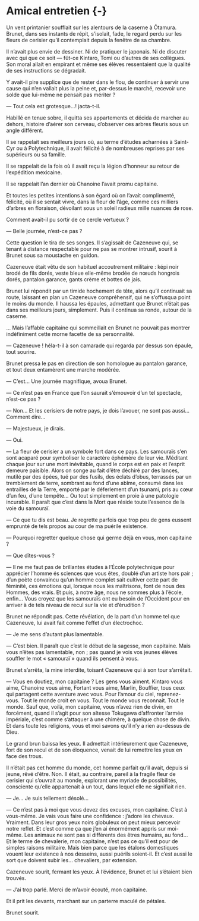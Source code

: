 # Amical entretien {-}

Un vent printanier soufflait sur les alentours de la caserne à Ōtamura. Brunet,
dans ses instants de répit, s’isolait, fade, le regard perdu sur les fleurs de
cerisier qu’il contemplait depuis la fenêtre de sa chambre.

Il n’avait plus envie de dessiner. Ni de pratiquer le japonais. Ni de discuter
avec qui que ce soit — fût-ce Kintaro, Tomi ou d’autres de ses collègues. Son
moral allait en empirant et même ses élèves ressentaient que la qualité de ses
instructions se dégradait.

Y avait-il pire supplice que de rester dans le flou, de continuer à servir une
cause qui n’en vallait plus la peine et, par-dessus le marché, recevoir une
solde que lui-même ne pensait pas mériter ?

— Tout cela est grotesque…! jacta-t-il.

Habillé en tenue sobre, il quitta ses appartements et décida de marcher au
dehors, histoire d’aérer son cerveau, d’observer ces arbres fleuris sous un
angle différent.

Il se rappelait ses meilleurs jours où, au terme d’études acharnées à Saint-Cyr
ou à Polytechnique, il avait félicité à de nombreuses reprises par ses
supérieurs ou sa famille.

Il se rappelait de la fois où il avait reçu la légion d’honneur au retour de
l’expédition mexicaine.

Il se rappelait l’an dernier où Chanoine l’avait promu capitaine.

Et toutes les petites intentions à son égard où on l’avait complimenté,
félicité, où il se sentait vivre, dans la fleur de l’âge, comme ces milliers
d’arbres en floraison, dévoilant sous un soleil radieux mille nuances de rose.

Comment avait-il pu sortir de ce cercle vertueux ?

— Belle journée, n’est-ce pas ?

Cette question le tira de ses songes. Il s’agissait de Cazeneuve qui, se tenant
à distance respectable pour ne pas se montrer intrusif, sourit à Brunet sous
sa moustache en guidon.

Cazeneuve était vêtu de son habituel accoutrement militaire : képi noir brodé
de fils dorés, veste bleue elle-même brodée de nœuds hongrois dorés, pantalon
garance, gants crème et bottes de jais.

Brunet lui répondit par un timide hochement de tête, alors qu’il continuait sa
route, laissant en plan un Cazeneuve compréhensif, qui ne s’offusqua point le
moins du monde. Il haussa les épaules, admettant que Brunet n’était pas dans
ses meilleurs jours, simplement. Puis il continua sa ronde, autour de la
caserne.

… Mais l’affable capitaine qui sommeillait en Brunet ne pouvait pas montrer
indéfiniment cette morne facette de sa personnalité.

— Cazeneuve ! héla-t-il à son camarade qui regarda par dessus son épaule, tout
sourire.

Brunet pressa le pas en direction de son homologue au pantalon garance, et tout
deux entamèrent une marche modérée.

— C’est… Une journée magnifique, avoua Brunet.

— Ce n’est pas en France que l’on saurait s’émouvoir d’un tel spectacle,
n’est-ce pas ?

— Non… Et les cerisiers de notre pays, je dois l’avouer, ne sont pas aussi…
Comment dire…

— Majestueux, je dirais.

— Oui.

— La fleur de cerisier a un symbole fort dans ce pays. Les samouraïs s’en sont
acaparé pour symboliser le caractère éphémère de leur vie. Méditant chaque
jour sur une mort inévitable, quand le corps est en paix et l’esprit demeure
paisible. Alors on songe au fait d’être déchiré par des lances,
mutilé par des épées, tué par des fusils, des éclats d’obus, terrassés par un
tremblement de terre, sombrant au fond d’une abîme, consumé dans les entrailles
de la Terre, emporté par le déferlement d’un tsunami, pris au cœur d’un feu,
d’une tempête… Ou tout simplement en proie à une patologie incurable.
Il paraît que c’est dans la Mort que réside toute l’essence de la voie du
samouraï.

— Ce que tu dis est beau. Je regrette parfois que trop peu de gens eussent
emprunté de tels propos au cour de ma puérile existence.

— Pourquoi regretter quelque chose qui germe déjà en vous, mon capitaine ?

— Que dîtes-vous ?

— Il ne me faut pas de brillantes études à l’École polytechnique pour apprécier
l’homme és sciences que vous êtes, doublé d’un artiste hors pair ; d’un poète
convaincu qu’un homme complet sait cultiver cette part de féminité, ces
émotions qui, lorsque nous les maîtrisons, font de nous des Hommes, des vrais.
Et puis, à notre âge, nous ne sommes plus à l’école, enfin… Vous croyez que les
samouraïs ont eu besoin de l’Occident pour en arriver à de tels niveau
de recul sur la vie et d’érudition ?

Brunet ne répondit pas. Cette révélation, de la part d’un homme tel que
Cazeneuve, lui avait fait comme l’effet d’un électrochoc.

— Je me sens d’autant plus lamentable.

— C’est bien. Il paraît que c’est le début de la sagesse, mon capitaine. Mais
vous n’êtes pas lamentable, non ; pas quand je vois vos jeunes élèves souffler
le mot « samouraï » quand ils pensent à vous.

Brunet s’arrêta, la mine interdite, toisant Cazeneuve qui à son tour
s’arrêtait.

— Vous en doutiez, mon capitaine ? Les gens vous aiment. Kintaro vous aime,
Chanoine vous aime, Fortant vous aime, Marlin, Bouffier, tous ceux qui
partagent cette aventure avec vous. Pour l’amour du ciel, reprenez-vous. Tout
le monde croit en vous. Tout le monde vous reconnait. Tout le monde. Sauf que,
voilà, mon capitaine, vous n’avez rien de divin, en forcément, quand il s’agit
pour son altesse Tokugawa d’affronter l’armée impériale, c’est comme s’attaquer
à une chimère, à quelque chose de divin. Et dans toute les religions, vous et
moi savons qu’il n’y a rien au-dessus de Dieu.

Le grand brun baissa les yeux. Il admettait intérieurement que Cazeneuve, fort
de son recul et de son éloquence, venait de lui remettre les yeux en face des
trous.

Il n’était pas cet homme du monde, cet homme parfait qu’il avait, depuis si
jeune, rêvé d’être. Non. Il était, au contraire, pareil à la fragile fleur
de cerisier qui s’ouvrait au monde, explorant une myriade de possibilités,
consciente qu’elle appartenait à un tout, dans lequel elle ne signifiait rien.

— Je… Je suis tellement désolé…

— Ce n’est pas à moi que vous devez des excuses, mon capitaine. C’est à
vous-même. Je vais vous faire une confidence : j’adore les chevaux. Vraiment.
Dans leur gros yeux noirs globuleux on peut mieux percevoir notre reflet. Et
c’est comme ça que j’en ai énormément appris sur moi-même. Les animaux ne sont
pas si différents des êtres humains, au fond… Et le terme de chevalerie, mon
capitaine, n’est pas ce qu’il est pour de simples raisons militaire. Mais bien
parce que les étalons domestiques vouent leur existence à nos desseins, aussi
puérils soient-il. Et c’est aussi le sort que doivent subir les… chevaliers,
par extension.

Cazeneuve sourit, fermant les yeux. À l’évidence, Brunet et lui s’étaient bien
trouvés.

— J’ai trop parlé. Merci de m’avoir écouté, mon capitaine.

Et il prit les devants, marchant sur un parterre maculé de pétales.

Brunet sourit.
